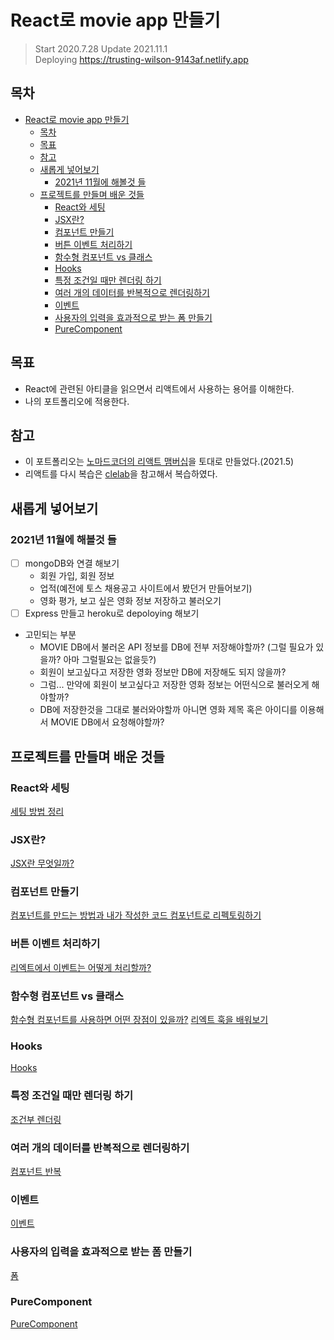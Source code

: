 # React로 movie app 만들기

> Start 2020.7.28
> Update 2021.11.1  
> Deploying https://trusting-wilson-9143af.netlify.app

## 목차

- [React로 movie app 만들기](#react로-movie-app-만들기)
  - [목차](#목차)
  - [목표](#목표)
  - [참고](#참고)
  - [새롭게 넣어보기](#새롭게-넣어보기)
    - [2021년 11월에 해볼것 들](#2021년-11월에-해볼것-들)
  - [프로젝트를 만들며 배운 것들](#프로젝트를-만들며-배운-것들)
    - [React와 세팅](#react와-세팅)
    - [JSX란?](#jsx란)
    - [컴포넌트 만들기](#컴포넌트-만들기)
    - [버튼 이벤트 처리하기](#버튼-이벤트-처리하기)
    - [함수형 컴포넌트 vs 클래스](#함수형-컴포넌트-vs-클래스)
    - [Hooks](#hooks)
    - [특정 조건일 때만 렌더링 하기](#특정-조건일-때만-렌더링-하기)
    - [여러 개의 데이터를 반복적으로 렌더링하기](#여러-개의-데이터를-반복적으로-렌더링하기)
    - [이벤트](#이벤트)
    - [사용자의 입력을 효과적으로 받는 폼 만들기](#사용자의-입력을-효과적으로-받는-폼-만들기)
    - [PureComponent](#purecomponent)

## 목표

- React에 관련된 아티클을 읽으면서 리액트에서 사용하는 용어를 이해한다.
- 나의 포트폴리오에 적용한다.

## 참고

- 이 포트폴리오는 [노마드코더의 리액트 맴버십](https://nomadcoders.co/react-for-beginners)을 토대로 만들었다.(2021.5)
- 리액트를 다시 복습은 [clelab](https://clelab.io/course/react)을 참고해서 복습하였다.

## 새롭게 넣어보기

### 2021년 11월에 해볼것 들

- [ ] mongoDB와 연결 해보기
  - 회원 가입, 회원 정보
  - 업적(예전에 토스 채용공고 사이트에서 봤던거 만들어보기)
  - 영화 평가, 보고 싶은 영화 정보 저장하고 불러오기
- [ ] Express 만들고 heroku로 depoloying 해보기

- 고민되는 부분
  - MOVIE DB에서 불러온 API 정보를 DB에 전부 저장해야할까? (그럴 필요가 있을까? 아마 그럴필요는 없을듯?)
  - 회원이 보고싶다고 저장한 영화 정보만 DB에 저장해도 되지 않을까?
  - 그럼... 만약에 회원이 보고싶다고 저장한 영화 정보는 어떤식으로 불러오게 해야할까?
  - DB에 저장한것을 그대로 불러와야할까 아니면 영화 제목 혹은 아이디를 이용해서 MOVIE DB에서 요청해야할까?

## 프로젝트를 만들며 배운 것들

### React와 세팅

[세팅 방법 정리](documents/0setting.md)

### JSX란?

[JSX란 무엇일까?](documents/1whatIsJsx.md)

### 컴포넌트 만들기

[컴포넌트를 만드는 방법과 내가 작성한 코드 컴포넌트로 리펙토링하기](documents/2makeComponents.md)

### 버튼 이벤트 처리하기

[리엑트에서 이벤트는 어떻게 처리할까?](documents/3makeBtn.md)

### 함수형 컴포넌트 vs 클래스

[함수형 컴포넌트를 사용하면 어떤 장점이 있을까?](documents/3functionVsClass.md)
[리엑트 훅을 배워보기](documents/4Hooks.md)

### Hooks

[Hooks](documents/4Hooks.md)

### 특정 조건일 때만 렌더링 하기

[조건부 렌더링](./documents/5conditional.md)

### 여러 개의 데이터를 반복적으로 렌더링하기

[컴포넌트 반복](./documents/6repeat.md)

### 이벤트

[이벤트](./documents/7handleEvent.md)

### 사용자의 입력을 효과적으로 받는 폼 만들기

[폼](./documents/8form.md)

### PureComponent

[PureComponent](./documents/9pure.md)
